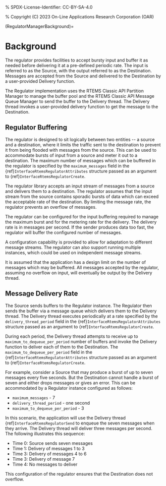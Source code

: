 % SPDX-License-Identifier: CC-BY-SA-4.0

% Copyright (C) 2023 On-Line Applications Research Corporation (OAR)

(RegulatorManagerBackground)=

# Background

The regulator provides facilities to accept bursty input and buffer it
as needed before delivering it at a pre-defined periodic rate. The input
is referred to as the Source, with the output referred to as the
Destination. Messages are accepted from the Source and delivered to
the Destination by a user-provided Delivery function.

The Regulator implementation uses the RTEMS Classic API Partition Manager
to manage the buffer pool and the RTEMS Classic API Message Queue
Manager to send the buffer to the Delivery thread. The Delivery thread
invokes a user-provided delivery function to get the message to the
Destination.

## Regulator Buffering

The regulator is designed to sit logically between two entities -- a
source and a destination, where it limits the traffic sent to the
destination to prevent it from being flooded with messages from the
source. This can be used to accommodate bursts of input from a source
and meter it out to a destination. The maximum number of messages
which can be buffered in the regulator is specified by the
`maximum_messages` field in the {ref}`InterfaceRtemsRegulatorAttributes`
structure passed as an argument to {ref}`InterfaceRtemsRegulatorCreate`.

The regulator library accepts an input stream of messages from a
source and delivers them to a destination. The regulator assumes that the
input stream from the source contains sporadic bursts of data which can
exceed the acceptable rate of the destination. By limiting the message rate,
the regulator prevents an overflow of messages.

The regulator can be configured for the input buffering required to manage
the maximum burst and for the metering rate for the delivery. The delivery
rate is in messages per second. If the sender produces data too fast,
the regulator will buffer the configured number of messages.

A configuration capability is provided to allow for adaptation to different
message streams. The regulator can also support running multiple instances,
which could be used on independent message streams.

It is assumed that the application has a design limit on the number of
messages which may be buffered. All messages accepted by the regulator,
assuming no overflow on input, will eventually be output by the Delivery
thread.

## Message Delivery Rate

The Source sends buffers to the Regulator instance. The Regulator
then sends the buffer via a message queue which delivers them to the
Delivery thread. The Delivery thread executes periodically at a rate
specified by the `delivery_thread_period` field in the
{ref}`InterfaceRtemsRegulatorAttributes` structure passed as an argument
to {ref}`InterfaceRtemsRegulatorCreate`.

During each period, the Delivery thread attempts to receive
up to `maximum_to_dequeue_per_period` number of buffers and
invoke the Delivery function to deliver each of them to the
Destination. The `maximum_to_dequeue_per_period` field in the
{ref}`InterfaceRtemsRegulatorAttributes` structure passed as an argument
to {ref}`InterfaceRtemsRegulatorCreate`.

For example, consider a Source that may produce a burst of up to seven
messages every five seconds. But the Destination cannot handle a burst
of seven and either drops messages or gives an error. This can be
accommodated by a Regulator instance configured as follows:

- `maximum_messages` - 7
- `delivery_thread_period` - one second
- `maximum_to_dequeue_per_period` - 3

In this scenario, the application will use the Delivery thread
{ref}`InterfaceRtemsRegulatorSend` to enqueue the seven messages when they
arrive. The Delivery thread will deliver three messages per second. The
following illustrates this sequence:

- Time 0: Source sends seven messages
- Time 1: Delivery of messages 1 to 3
- Time 3: Delivery of messages 4 to 6
- Time 3: Delivery of message 7
- Time 4: No messages to deliver

This configuration of the regulator ensures that the Destination does
not overflow.
